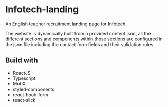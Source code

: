 # Infotech-landing
An English teacher recruitment landing page for Infotech. 

The website is dynamically built from a provided content.json, all the different sections and components within those sections are configured in the json file including the contact form fields and their validation rules.

## Build with

- ReactJS
- Typescript
- MobX
- styled-components
- react-hook-form
- react-slick

